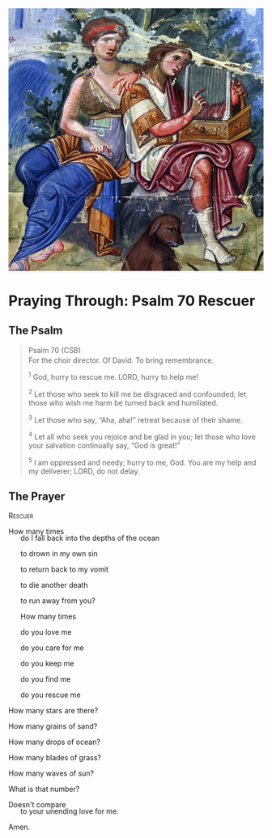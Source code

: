 <img class="intro-right" src="art-paris-psalter.jpg">

<style>
  li {list-style-type: none;}
  p + ul {
    margin-top: -18px;
}
</style>

# Praying Through: Psalm 70 Rescuer

## The Psalm

>Psalm 70 (CSB)  
><sup></sup> For the choir director. Of David. To bring remembrance. 
>
><sup>1</sup> God, hurry to rescue me. LORD, hurry to help me! 
>
><sup>2</sup> Let those who seek to kill me be disgraced and confounded; let those who wish me harm be turned back and humiliated. 
>
><sup>3</sup> Let those who say, “Aha, aha!” retreat because of their shame. 
>
><sup>4</sup> Let all who seek you rejoice and be glad in you; let those who love your salvation continually say, “God is great!” 
>
><sup>5</sup> I am oppressed and needy; hurry to me, God. You are my help and my deliverer; LORD, do not delay.

## The Prayer

<div style="font-variant: small-caps;">
Rescuer
</div>

How many times
* do I fall back into the depths of the ocean
* to drown in my own sin
* to return back to my vomit
* to die another death
* to run away from you?

* How many times
*  do you love me
*  do you care for me
*  do you keep me
*  do you find me
*  do you rescue me

How many stars are there?

How many grains of sand?

How many drops of ocean?

How many blades of grass?

How many waves of sun?

What is that number?

Doesn't compare
* to your unending love for me.

Amen.
